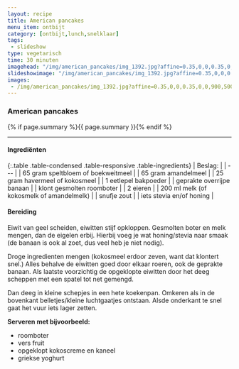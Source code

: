 ```yaml
---
layout: recipe
title: American pancakes
menu_item: ontbijt
category: [ontbijt,lunch,snelklaar]
tags:
 - slideshow
type: vegetarisch
time: 30 minuten
imagehead: "/img/american_pancakes/img_1392.jpg?affine=0.35,0,0,0.35,0,0,900,500,0,100"
slideshowimage: "/img/american_pancakes/img_1392.jpg?affine=0.35,0,0,0.35,0,0,900,500,0,100"
images:
 - /img/american_pancakes/img_1392.jpg?affine=0.35,0,0,0.35,0,0,900,500,0,100
---
```


### American pancakes

{% if page.summary %}{{ page.summary }}{% endif %}

---

#### Ingredi&euml;nten

{:.table .table-condensed .table-responsive .table-ingredients}
| Beslag: |
| --- |
| 65 gram speltbloem of boekweitmeel |
| 65 gram amandelmeel |
| 25 gram havermeel of kokosmeel |
| 1 eetlepel bakpoeder |
| geprakte overrijpe banaan |
| klont gesmolten roomboter |
| 2 eieren |
| 200 ml melk (of kokosmelk of amandelmelk) |
| snufje zout |
| iets stevia en/of honing |


#### Bereiding

Eiwit van geel scheiden, eiwitten stijf opkloppen.
Gesmolten boter en melk mengen,  dan de eigelen erbij. Hierbij voeg je wat honing/stevia naar smaak (de banaan is ook al zoet, dus veel heb je niet nodig).  

Droge ingredienten mengen (kokosmeel erdoor zeven, want dat klontert snel.) Alles behalve de eiwitten goed door elkaar roeren, ook de geprakte banaan. Als laatste voorzichtig de opgeklopte eiwitten door het deeg scheppen met een spatel tot net gemengd.  

Dan deeg in kleine schepjes in een hete koekenpan. Omkeren als in de bovenkant belletjes/kleine luchtgaatjes ontstaan. Alsde onderkant te snel gaat het vuur iets lager zetten.  

**Serveren met bijvoorbeeld:**

 - roomboter
 - vers fruit
 - opgeklopt kokoscreme en kaneel
 - griekse yoghurt